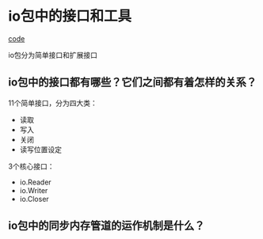 # io包中的接口和工具

[code](https://github.com/hyper0x/Golang_Puzzlers/blob/master/src/puzzlers/article32)

io包分为简单接口和扩展接口

## io包中的接口都有哪些？它们之间都有着怎样的关系？

11个简单接口，分为四大类：
- 读取
- 写入
- 关闭
- 读写位置设定





3个核心接口：
- io.Reader
- io.Writer
- io.Closer



## io包中的同步内存管道的运作机制是什么？


